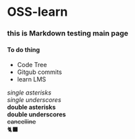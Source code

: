 # OSS-learn 

###  this is Markdown testing main page   

#### To do thing   
* Code Tree
* Gitgub commits
* learn LMS
      

*single asterisks*   
_single underscores_   
**double asterisks**   
__double underscores__   
~~cancelline~~   
🐈‍⬛



